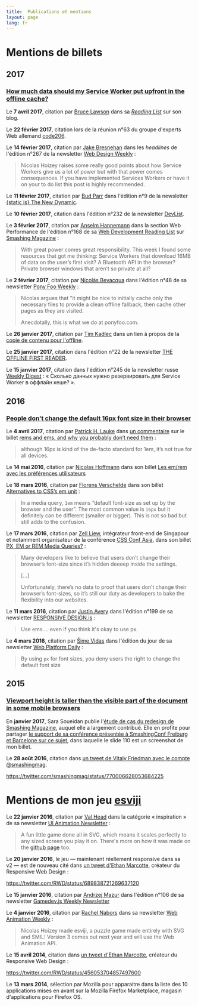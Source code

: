 ```yaml
---
title:  Publications et mentions
layout: page
lang: fr
---
```


# Mentions de billets

## 2017

### [How much data should my Service Worker put upfront in the offline cache?](/2017/01/how-much-data-should-my-service-worker-put-upfront-in-the-offline-cache.html)

Le **7 avril 2017**, citation par [Bruce Lawson](https://twitter.com/brucel) dans sa *[Reading List](http://www.brucelawson.co.uk/2017/reading-list-164/)* sur son blog.

Le **22 février 2017**, citation lors de la réunion n°63 du groupe d'experts Web allemand [code206](https://www.code206.net/wiki/Code206-63).

Le **14 février 2017**, citation par [Jake Bresnehan](https://twitter.com/jake_bresnehan) dans les *headlines* de l'édition n°267 de la newsletter [Web Design Weekly](https://web-design-weekly.com/2017/02/14/web-design-weekly-267/) :

> Nicolas Hoizey raises some really good points about how Service Workers give us a lot of power but with that power comes consequences. If you have implemented Services Workers or have it on your to do list this post is highly recommended.

Le **11 février 2017**, citation par [Bud Parr](https://twitter.com/budparr) dans l'édition n°9 de la newsletter [{static is} The New Dynamic](http://newsletter.thenewdynamic.org/issues/the-new-dynamic-links-tools-meetups-and-showcase-44423).

Le **10 février 2017**, citation dans l'édition n°232 de la newsletter [DevList](https://www.dev-list.com/edition/232).

Le **3 février 2017**, citation par [Anselm Hannemann](https://twitter.com/helloanselm) dans la section Web Performance de l'édition n°168 de sa
[Web Development Reading List](https://www.smashingmagazine.com/2017/02/web-development-reading-list-168/#web-performance) sur [Smashing Magazine](https://twitter.com/smashingmag) :

> With great power comes great responsibility. This week I found some resources that got me thinking: Service Workers that download 16MB of data on the user’s first visit? A Bluetooth API in the browser? Private browser windows that aren’t so private at all?

Le **2 février 2017**, citation par [Nicolás Bevacqua](https://twitter.com/nzgb) dans l'édition n°48 de sa newsletter [Pony Foo Weekly](https://ponyfoo.com/weekly/48) :

> Nicolas argues that "it might be nice to initially cache only the necessary files to provide a clean offline fallback, then cache other pages as they are visited.
>
> Anecdotally, this is what we do at ponyfoo.com.

Le **26 janvier 2017**, citation par [Tim Kadlec](https://twitter.com/tkadlec) dans un lien à propos de la [copie de contenu pour l'offline](https://timkadlec.com/2017/01/implementing-save-for-offline-with-service-workers/).

Le **25 janvier 2017**, citation dans l'édition n°22 de la newsletter [THE OFFLINE FIRST READER](http://us4.campaign-archive1.com/?u=12d36bbe9418ed6a43127cd62&id=a6f682a676).

Le **15 janvier 2017**, citation dans l'édition n°245 de la newsletter russe [Weekly Digest](https://sohabr.net/habr/post/319578/) : « Сколько данных нужно резервировать для Service Worker в оффлайн кеше? ».

## 2016

### [People don't change the default 16px font size in their browser](https://nicolas-hoizey.com/2016/03/people-don-t-change-the-default-16px-font-size-in-their-browser.html)

Le **4 avril 2017**, citation par [Patrick H. Lauke](https://twitter.com/patrick_h_lauke) dans [un commentaire](https://medium.com/@patrick_h_lauke/use-rems-and-your-layout-will-scale-better-if-the-user-zooms-dd2490e707fa) sur le billet [rems and ems, and why you probably don’t need them](https://hackernoon.com/rems-and-ems-and-why-you-probably-dont-need-them-664b9ce1e09f) :

> although 16px is kind of the de-facto standard for 1em, it’s not true for all devices.

Le **14 mai 2016**, citation par [Nicolas Hoffmann](https://twitter.com/Nico3333fr) dans son billet [Les em/rem avec les préférences utilisateurs](https://www.nicolas-hoffmann.net/source/1692-Les-em-rem-avec-les-preferences-utilisateurs.html)

Le **18 mars 2016**, citation par [Florens Verschelde](https://twitter.com/fvsch) dans son billet [Alternatives to CSS’s em unit](https://fvsch.com/code/em-alternatives/) :

> In a media query, `1em` means “default font-size as set up by the browser and the user”. The most common value is `16px` but it definitely can be different (smaller or bigger). This is not so bad but still adds to the confusion.

Le **17 mars 2016**, citation par [Zell Liew](https://twitter.com/zellwk), intégrateur front-end de Singapour et notamment organisateur de la conférence [CSS Conf Asia](https://twitter.com/cssconfasia), dans son billet [PX, EM or REM Media Queries?](https://zellwk.com/blog/media-query-units/) :

> Many developers like to believe that users don’t change their browser’s font-size since it’s hidden deeeep inside the settings.
>
> […]
>
> Unfortunately, there’s no data to proof that users don’t change their browser’s font-sizes, so it’s still our duty as developers to bake the flexibility into our websites.

Le **11 mars 2016**, citation par [Justin Avery](https://twitter.com/justinavery) dans l'édition n°199 de sa newsletter [RESPONSIVE DESIGN.is](http://us4.campaign-archive1.com/?u=559bc631fe5294fc66f5f7f89&id=186714df7c&e=3450e16ee1) :

> Use ems…. even if you think it's okay to use px.

Le **4 mars 2016**, citation par [Šime Vidas](https://twitter.com/simevidas) dans l'édition du jour de sa newsletter [Web Platform Daily](https://webplatformdaily.org/releases/2016-03-04) :

> By using `px` for font sizes, you deny users the right to change the default font size

## 2015

### [Viewport height is taller than the visible part of the document in some mobile browsers](https://nicolas-hoizey.com/2015/02/viewport-height-is-taller-than-the-visible-part-of-the-document-in-some-mobile-browsers.html)

En **janvier 2017**, Sara Soueidan publie l'[étude de cas du redesign de Smashing Magazine](https://sarasoueidan.com/case-studies/smashing-magazine/), auquel elle a largement contribué. Elle en profite pour partager [le support de sa conférence présentée à SmashingConf Freiburg et Barcelone sur ce sujet](https://sarasoueidan.com/slides/Smashing-Case-Study.pdf), dans laquelle le slide 110 est un screenshot de mon billet.

Le **28 août 2016**, citation dans [un tweet de Vitaly Friedman avec le compte @smashingmag](https://twitter.com/smashingmag/status/770006628053684225).

https://twitter.com/smashingmag/status/770006628053684225

# Mentions de mon jeu [esviji](https://esviji.com/)

Le **22 janvier 2016**, citation par [Val Head](https://twitter.com/vlh) dans la catégorie « inspiration » de sa newsletter [UI Animation Newsletter](http://us2.campaign-archive2.com/?u=6fbaddc8c1fce7588d1a35cb2&id=74f4637fa1) :

> A fun little game done all in SVG, which means it scales perfectly to any sized screen you play it on. There's more on how it was made on the [github page](https://github.com/esviji/esviji) too.

Le **20 janvier 2016**, le jeu — maintenant réellement responsive dans sa v2 — est de nouveau cité dans [un tweet d'Ethan Marcotte](https://twitter.com/RWD/status/689838721269637120), créateur du Responsive Web Design :

https://twitter.com/RWD/status/689838721269637120

Le **15 janvier 2016**, citation par [Andrzej Mazur](https://twitter.com/end3r) dans l'édition n°106 de sa newsletter [Gamedev.js Weekly Newsletter](http://us3.campaign-archive2.com/?u=4ad274b490aa6da8c2d29b775&amp;id=6d566833d0&amp;e=9498461e34)

Le **4 janvier 2016**, citation par [Rachel Nabors](https://twitter.com/rachelnabors) dans sa newsletter [Web Animation Weekly](http://us1.campaign-archive2.com/?u=0a8f219cf8284562f91a26ee9&id=d424ece21c) :

> Nicolas Hoizey made esviji, a puzzle game made entirely with SVG and SMIL! Version 3 comes out next year and will use the Web Animation API.

Le **15 avril 2014**, citation dans [un tweet d'Ethan Marcotte](https://twitter.com/RWD/status/456053704857497600), créateur du Responsive Web Design :

https://twitter.com/RWD/status/456053704857497600

Le **13 mars 2014**, sélection par Mozilla pour apparaitre dans la liste des 10 applications mises en avant sur la Mozilla Firefox Marketplace, magasin d'applications pour Firefox OS.


